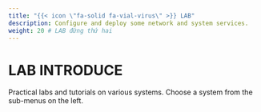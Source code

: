 ```yaml
---
title: "{{< icon \"fa-solid fa-vial-virus\" >}} LAB"
description: Configure and deploy some network and system services.
weight: 20 # LAB đứng thứ hai
---
```

# LAB INTRODUCE
Practical labs and tutorials on various systems. Choose a system from the sub-menus on the left.

